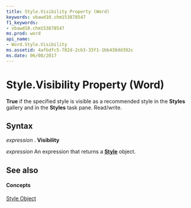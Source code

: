 ```yaml
---
title: Style.Visibility Property (Word)
keywords: vbawd10.chm153878547
f1_keywords:
- vbawd10.chm153878547
ms.prod: word
api_name:
- Word.Style.Visibility
ms.assetid: 4afbdfc5-782d-2cb3-33f1-1bb438dd392c
ms.date: 06/08/2017
---
```



# Style.Visibility Property (Word)

 **True** if the specified style is visible as a recommended style in the **Styles** gallery and in the **Styles** task pane. Read/write.


## Syntax

 _expression_ . **Visibility**

 _expression_ An expression that returns a **[Style](style-object-word.md)** object.


## See also


#### Concepts


[Style Object](style-object-word.md)

